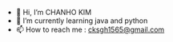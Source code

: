 - 👋 Hi, I’m CHANHO KIM
- 🌱 I’m currently learning java and python
- 📫 How to reach me : cksgh1565@gmail.com
